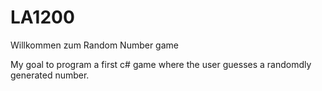 # LA1200
Willkommen zum Random Number game 


My goal to program a first c# game where the user guesses a randomdly generated number.
